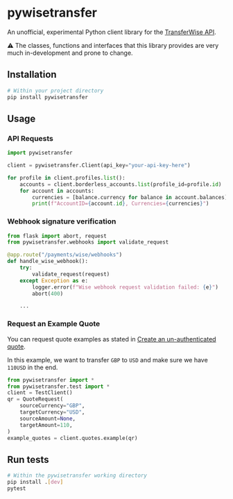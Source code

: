 # pywisetransfer

An unofficial, experimental Python client library for the [TransferWise API](https://api-docs.transferwise.com).

:warning: The classes, functions and interfaces that this library provides are very much in-development and prone to change.

## Installation

```bash
# Within your project directory
pip install pywisetransfer
```

## Usage

### API Requests

```python
import pywisetransfer

client = pywisetransfer.Client(api_key="your-api-key-here")

for profile in client.profiles.list():
    accounts = client.borderless_accounts.list(profile_id=profile.id)
    for account in accounts:
        currencies = [balance.currency for balance in account.balances]
        print(f"AccountID={account.id}, Currencies={currencies}")
```

### Webhook signature verification

```python
from flask import abort, request
from pywisetransfer.webhooks import validate_request

@app.route("/payments/wise/webhooks")
def handle_wise_webhook():
    try:
        validate_request(request)
    except Exception as e:
        logger.error(f"Wise webhook request validation failed: {e}")
        abort(400)

    ...
```

### Request an Example Quote

You can request quote examples as stated in [Create an un-authenticated quote](https://docs.wise.com/api-docs/api-reference/quote#create-not-authenticated).

In this example, we want to transfer `GBP` to `USD` and make sure we have `110USD` in the end.

```python
from pywisetransfer import *
from pywisetransfer.test import *
client = TestClient()
qr = QuoteRequest(
    sourceCurrency="GBP",
    targetCurrency="USD",
    sourceAmount=None,
    targetAmount=110,
)
example_quotes = client.quotes.example(qr)
```

## Run tests

```bash
# Within the pywisetransfer working directory
pip install .[dev]
pytest
```
